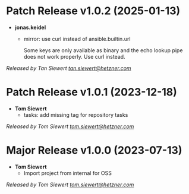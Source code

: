 # Patch Release v1.0.2 (2025-01-13)
  * **jonas.keidel**
    * mirror: use curl instead of ansible.builtin.url
      
      Some keys are only available as binary and the echo lookup pipe does not
      work properly. Use curl instead.

*Released by Tan Siewert <tan.siewert@hetzner.com>*

# Patch Release v1.0.1 (2023-12-18)
  * **Tom Siewert**
    * tasks: add missing tag for repository tasks

*Released by Tom Siewert <tom.siewert@hetzner.com>*

# Major Release v1.0.0 (2023-07-13)
  * **Tom Siewert**
    * Import project from internal for OSS

*Released by Tom Siewert <tom.siewert@hetzner.com>*
